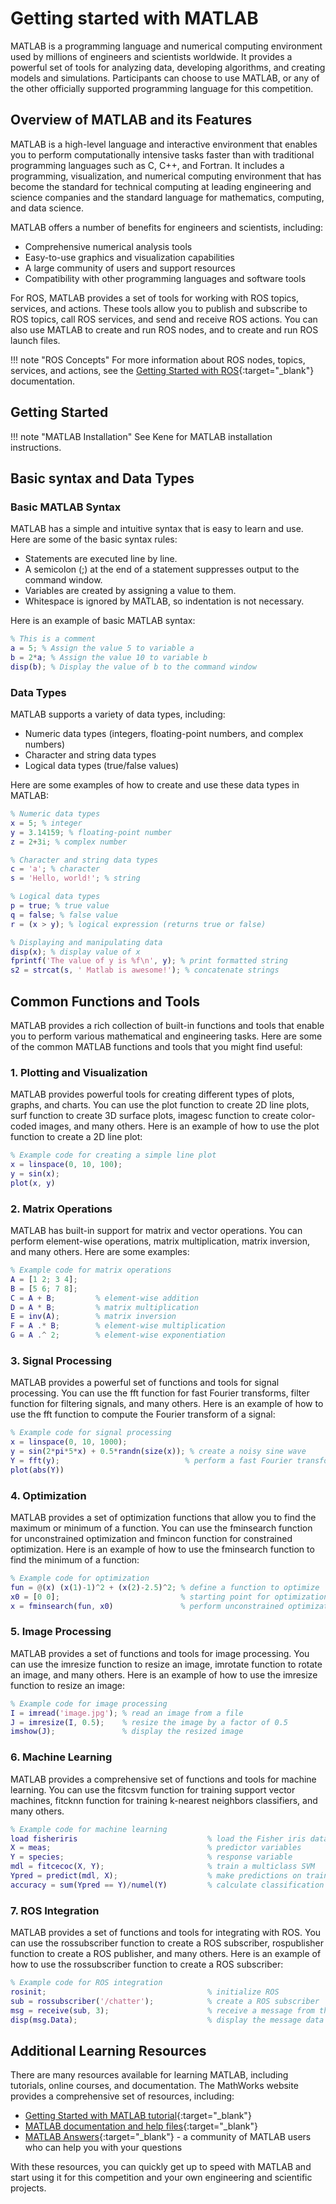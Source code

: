 # Getting started with MATLAB

MATLAB is a programming language and numerical computing environment used by millions of engineers and scientists worldwide. It provides a powerful set of tools for analyzing data, developing algorithms, and creating models and simulations. Participants can choose to use MATLAB, or any of the other officially supported programming language for this competition.

## Overview of MATLAB and its Features

MATLAB is a high-level language and interactive environment that enables you to perform computationally intensive tasks faster than with traditional programming languages such as C, C++, and Fortran. It includes a programming, visualization, and numerical computing environment that has become the standard for technical computing at leading engineering and science companies and the standard language for mathematics, computing, and data science.

MATLAB offers a number of benefits for engineers and scientists, including:

* Comprehensive numerical analysis tools
* Easy-to-use graphics and visualization capabilities
* A large community of users and support resources
* Compatibility with other programming languages and software tools

For ROS, MATLAB provides a set of tools for working with ROS topics, services, and actions. These tools allow you to publish and subscribe to ROS topics, call ROS services, and send and receive ROS actions. You can also use MATLAB to create and run ROS nodes, and to create and run ROS launch files.

!!! note "ROS Concepts"
    For more information about ROS nodes, topics, services, and actions, see the [Getting Started with ROS](/getting-started-tutorials/getting-started-with-ros/){:target="_blank"} documentation.

## Getting Started

!!! note "MATLAB Installation"
    See Kene for MATLAB installation instructions.

## Basic syntax and Data Types

### Basic MATLAB Syntax

MATLAB has a simple and intuitive syntax that is easy to learn and use. Here are some of the basic syntax rules:

* Statements are executed line by line.
* A semicolon (;) at the end of a statement suppresses output to the command window.
* Variables are created by assigning a value to them.
* Whitespace is ignored by MATLAB, so indentation is not necessary.

Here is an example of basic MATLAB syntax:

``` matlab
% This is a comment
a = 5; % Assign the value 5 to variable a
b = 2*a; % Assign the value 10 to variable b
disp(b); % Display the value of b to the command window
```

### Data Types
MATLAB supports a variety of data types, including:

* Numeric data types (integers, floating-point numbers, and complex numbers)
* Character and string data types
* Logical data types (true/false values)

Here are some examples of how to create and use these data types in MATLAB:

``` matlab
% Numeric data types
x = 5; % integer
y = 3.14159; % floating-point number
z = 2+3i; % complex number

% Character and string data types
c = 'a'; % character
s = 'Hello, world!'; % string

% Logical data types
p = true; % true value
q = false; % false value
r = (x > y); % logical expression (returns true or false)

% Displaying and manipulating data
disp(x); % display value of x
fprintf('The value of y is %f\n', y); % print formatted string
s2 = strcat(s, ' Matlab is awesome!'); % concatenate strings
```

## Common Functions and Tools

MATLAB provides a rich collection of built-in functions and tools that enable you to perform various mathematical and engineering tasks. Here are some of the common MATLAB functions and tools that you might find useful:

### 1. Plotting and Visualization

MATLAB provides powerful tools for creating different types of plots, graphs, and charts. You can use the plot function to create 2D line plots, surf function to create 3D surface plots, imagesc function to create color-coded images, and many others. Here is an example of how to use the plot function to create a 2D line plot:

``` matlab
% Example code for creating a simple line plot
x = linspace(0, 10, 100);
y = sin(x);
plot(x, y)
```

### 2. Matrix Operations

MATLAB has built-in support for matrix and vector operations. You can perform element-wise operations, matrix multiplication, matrix inversion, and many others. Here are some examples:

``` matlab
% Example code for matrix operations
A = [1 2; 3 4];
B = [5 6; 7 8];
C = A + B;         % element-wise addition
D = A * B;         % matrix multiplication
E = inv(A);        % matrix inversion
F = A .* B;        % element-wise multiplication
G = A .^ 2;        % element-wise exponentiation
```

### 3. Signal Processing

MATLAB provides a powerful set of functions and tools for signal processing. You can use the fft function for fast Fourier transforms, filter function for filtering signals, and many others. Here is an example of how to use the fft function to compute the Fourier transform of a signal:

``` matlab
% Example code for signal processing
x = linspace(0, 10, 1000);
y = sin(2*pi*5*x) + 0.5*randn(size(x)); % create a noisy sine wave
Y = fft(y);                            % perform a fast Fourier transform
plot(abs(Y))
```

### 4. Optimization

MATLAB provides a set of optimization functions that allow you to find the maximum or minimum of a function. You can use the fminsearch function for unconstrained optimization and fmincon function for constrained optimization. Here is an example of how to use the fminsearch function to find the minimum of a function:

``` matlab
% Example code for optimization
fun = @(x) (x(1)-1)^2 + (x(2)-2.5)^2; % define a function to optimize
x0 = [0 0];                           % starting point for optimization
x = fminsearch(fun, x0)               % perform unconstrained optimization
```

### 5. Image Processing

MATLAB provides a set of functions and tools for image processing. You can use the imresize function to resize an image, imrotate function to rotate an image, and many others. Here is an example of how to use the imresize function to resize an image:

``` matlab
% Example code for image processing
I = imread('image.jpg'); % read an image from a file
J = imresize(I, 0.5);    % resize the image by a factor of 0.5
imshow(J);               % display the resized image
```

### 6. Machine Learning

MATLAB provides a comprehensive set of functions and tools for machine learning. You can use the fitcsvm function for training support vector machines, fitcknn function for training k-nearest neighbors classifiers, and many others.

``` matlab
% Example code for machine learning
load fisheriris                             % load the Fisher iris dataset
X = meas;                                   % predictor variables
Y = species;                                % response variable
mdl = fitcecoc(X, Y);                       % train a multiclass SVM
Ypred = predict(mdl, X);                    % make predictions on training data
accuracy = sum(Ypred == Y)/numel(Y)         % calculate classification accuracy
```

### 7. ROS Integration

MATLAB provides a set of functions and tools for integrating with ROS. You can use the rossubscriber function to create a ROS subscriber, rospublisher function to create a ROS publisher, and many others. Here is an example of how to use the rossubscriber function to create a ROS subscriber:

``` matlab
% Example code for ROS integration
rosinit;                                    % initialize ROS
sub = rossubscriber('/chatter');            % create a ROS subscriber
msg = receive(sub, 3);                      % receive a message from the subscriber
disp(msg.Data);                             % display the message data
```

## Additional Learning Resources
There are many resources available for learning MATLAB, including tutorials, online courses, and documentation. The MathWorks website provides a comprehensive set of resources, including:

* [Getting Started with MATLAB tutorial](https://www.mathworks.com/help/matlab/getting-started-with-matlab.html){:target="_blank"}
* [MATLAB documentation and help files](https://www.mathworks.com/help/matlab/){:target="_blank"}
* [MATLAB Answers](https://www.mathworks.com/matlabcentral/answers/){:target="_blank"} - a community of MATLAB users who can help you with your questions

With these resources, you can quickly get up to speed with MATLAB and start using it for this competition and your own engineering and scientific projects.
